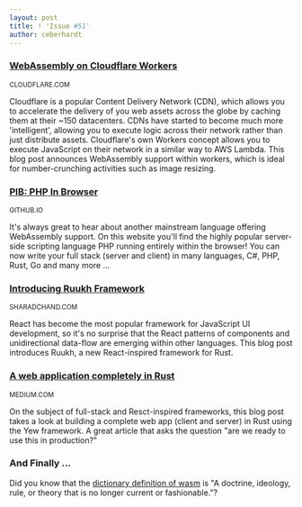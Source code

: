 ```yaml
---
layout: post
title: ! 'Issue #51'
author: ceberhardt
---
```


### [WebAssembly on Cloudflare Workers](https://blog.cloudflare.com/webassembly-on-cloudflare-workers/)

<small>CLOUDFLARE.COM</small>

Cloudflare is a popular Content Delivery Network (CDN), which allows you to accelerate the delivery of you web assets across the globe by caching them at their ~150 datacenters. CDNs have started to become much more 'intelligent', allowing you to execute logic across their network rather than just distribute assets. Cloudflare's own Workers concept allows you to execute JavaScript on their network in a similar way to AWS Lambda. This blog post announces WebAssembly support within workers, which is ideal for number-crunching activities such as image resizing. 

### [PIB: PHP In Browser](https://oraoto.github.io/pib/)

<small>GITHUB.IO</small>

It's always great to hear about another mainstream language offering WebAssembly support. On this website you'll find the highly popular server-side scripting language PHP running entirely within the browser! You can now write your full stack (server and client) in many languages, C#, PHP, Rust, Go and many more ...

### [Introducing Ruukh Framework](https://sharadchand.com/2018/10/03/ruukh-framework.html)

<small>SHARADCHAND.COM</small>

React has become the most popular framework for JavaScript UI development, so it's no surprise that the React patterns of components and unidirectional data-flow are emerging within other languages. This blog post introduces Ruukh, a new React-inspired framework for Rust.

### [A web application completely in Rust](https://medium.com/@saschagrunert/a-web-application-completely-in-rust-6f6bdb6c4471)

<small>MEDIUM.COM</small>

On the subject of full-stack and Resct-inspired frameworks, this blog post takes a look at building a complete web app (client and server) in Rust using the Yew framework. A great article that asks the question "are we ready to use this in production?"

### And Finally ...

Did you know that the [dictionary definition of wasm](https://twitter.com/tabatkins/status/1047914446985748480) is "A doctrine, ideology, rule, or theory that is no longer current or fashionable."?
